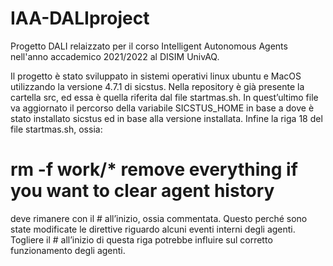 # IAA-DALIproject
Progetto DALI relaizzato per il corso Intelligent Autonomous Agents nell'anno accademico 2021/2022 al DISIM UnivAQ.

Il progetto è stato sviluppato in sistemi operativi linux ubuntu e MacOS utilizzando la versione 4.7.1 di sicstus.
Nella repository è già presente la cartella src, ed essa è quella riferita dal file startmas.sh. In quest’ultimo file va aggiornato il percorso della variabile SICSTUS_HOME in base a dove è stato installato sicstus ed in base alla versione installata. Infine la riga 18 del file startmas.sh, ossia:

# rm -f work/* remove everything if you want to clear agent history

deve rimanere con il # all’inizio, ossia commentata. Questo perché sono state modificate le direttive riguardo alcuni eventi interni degli agenti. Togliere il # all’inizio di questa riga potrebbe influire sul corretto funzionamento degli agenti.
